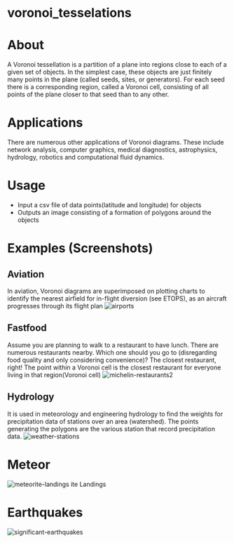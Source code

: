 # voronoi_tesselations
# About
A Voronoi tessellation is a partition of a plane into regions close to each of a given set of objects. In the simplest case, these objects are just finitely many points in the plane (called seeds, sites, or generators). For each seed there is a corresponding region, called a Voronoi cell, consisting of all points of the plane closer to that seed than to any other.

# Applications
There are numerous other applications of Voronoi diagrams. These include network analysis, computer graphics, medical diagnostics, astrophysics, hydrology, robotics and computational fluid dynamics.

# Usage
* Input a csv file of data points(latitude and longitude) for objects
* Outputs an image consisting of a formation of polygons around the objects

# Examples (Screenshots)
## Aviation
In aviation, Voronoi diagrams are superimposed on plotting charts to identify the nearest airfield for in-flight diversion (see ETOPS), as an aircraft progresses through its flight plan
![airports](https://user-images.githubusercontent.com/63420202/177515193-14f3be8b-86ee-4765-835e-8f4cebeae21a.png)

## Fastfood
Assume you are planning to walk to a restaurant to have lunch. There are numerous restaurants nearby. Which one should you go to (disregarding food quality and only considering convenience)? The closest restaurant, right!
The point within a Voronoi cell is the closest restaurant for everyone living in that region(Voronoi cell)
![michelin-restaurants2](https://user-images.githubusercontent.com/63420202/177515523-5d36de8f-9ee6-4a9d-872a-b6f1cb16ec0c.png)

## Hydrology
It is used in meteorology and engineering hydrology to find the weights for precipitation data of stations over an area (watershed). The points generating the polygons are the various station that record precipitation data. 
![weather-stations](https://user-images.githubusercontent.com/63420202/177515380-1b26c4bc-e5c4-469b-973d-8acccb8ae7d2.png)

# Meteor
![meteorite-landings](https://user-images.githubusercontent.com/63420202/177515201-c6691fc5-0361-44cf-a0d6-39e013d66c79.png)
ite Landings

# Earthquakes
![significant-earthquakes](https://user-images.githubusercontent.com/63420202/177515542-e6ffd455-0371-4e17-880f-9d508537aac2.png)

